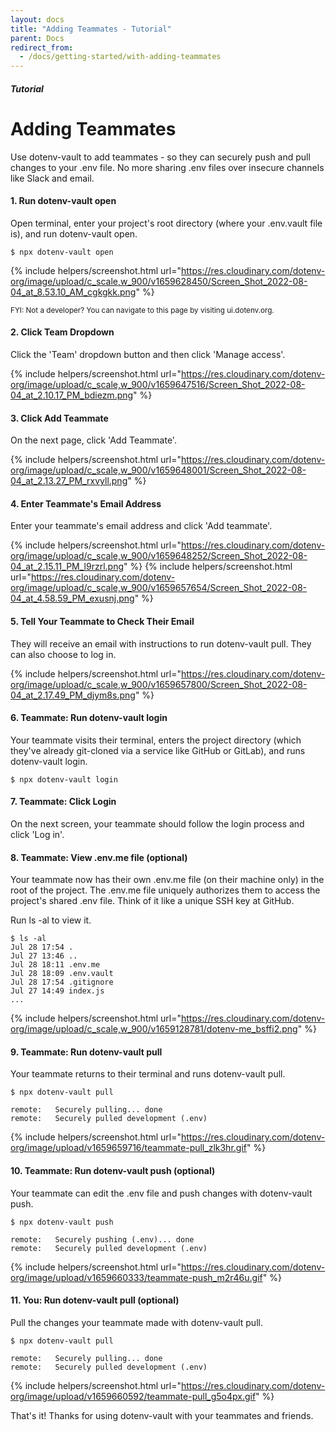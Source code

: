 ```yaml
---
layout: docs
title: "Adding Teammates - Tutorial"
parent: Docs
redirect_from:
  - /docs/getting-started/with-adding-teammates
---
```


##### Tutorial

# Adding Teammates

Use dotenv-vault to add teammates - so they can securely push and pull changes to your .env file. No more sharing .env files over insecure channels like Slack and email.



#### 1. Run dotenv-vault open

Open terminal, enter your project's root directory (where your .env.vault file is), and run dotenv-vault open.

```
$ npx dotenv-vault open
```

{% include helpers/screenshot.html url="https://res.cloudinary.com/dotenv-org/image/upload/c_scale,w_900/v1659628450/Screen_Shot_2022-08-04_at_8.53.10_AM_cgkgkk.png" %}

<small>FYI: Not a developer? You can navigate to this page by visiting ui.dotenv.org.</small>

#### 2. Click Team Dropdown

Click the 'Team' dropdown button and then click 'Manage access'.

{% include helpers/screenshot.html url="https://res.cloudinary.com/dotenv-org/image/upload/c_scale,w_900/v1659647516/Screen_Shot_2022-08-04_at_2.10.17_PM_bdiezm.png" %}

#### 3. Click Add Teammate

On the next page, click 'Add Teammate'.

{% include helpers/screenshot.html url="https://res.cloudinary.com/dotenv-org/image/upload/c_scale,w_900/v1659648001/Screen_Shot_2022-08-04_at_2.13.27_PM_rxvyll.png" %}

#### 4. Enter Teammate's Email Address

Enter your teammate's email address and click 'Add teammate'.

{% include helpers/screenshot.html url="https://res.cloudinary.com/dotenv-org/image/upload/c_scale,w_900/v1659648252/Screen_Shot_2022-08-04_at_2.15.11_PM_l9rzrl.png" %}
{% include helpers/screenshot.html url="https://res.cloudinary.com/dotenv-org/image/upload/c_scale,w_900/v1659657654/Screen_Shot_2022-08-04_at_4.58.59_PM_exusnj.png" %}

#### 5. Tell Your Teammate to Check Their Email

They will receive an email with instructions to run dotenv-vault pull. They can also choose to log in.

{% include helpers/screenshot.html url="https://res.cloudinary.com/dotenv-org/image/upload/c_scale,w_900/v1659657800/Screen_Shot_2022-08-04_at_2.17.49_PM_djym8s.png" %}

#### 6. Teammate: Run dotenv-vault login

Your teammate visits their terminal, enters the project directory (which they've already git-cloned via a service like GitHub or GitLab), and runs dotenv-vault login.

```
$ npx dotenv-vault login
```

#### 7. Teammate: Click Login

On the next screen, your teammate should follow the login process and click 'Log in'.

#### 8. Teammate: View .env.me file (optional)

Your teammate now has their own .env.me file (on their machine only) in the root of the project. The .env.me file uniquely authorizes them to access the project's shared .env file. Think of it like a unique SSH key at GitHub.

Run ls -al to view it.

```
$ ls -al
Jul 28 17:54 .
Jul 27 13:46 ..
Jul 28 18:11 .env.me
Jul 28 18:09 .env.vault
Jul 28 17:54 .gitignore
Jul 27 14:49 index.js
...
```

{% include helpers/screenshot.html url="https://res.cloudinary.com/dotenv-org/image/upload/c_scale,w_900/v1659128781/dotenv-me_bsffi2.png" %}

#### 9. Teammate: Run dotenv-vault pull

Your teammate returns to their terminal and runs dotenv-vault pull.

```
$ npx dotenv-vault pull

remote:   Securely pulling... done
remote:   Securely pulled development (.env)
```

{% include helpers/screenshot.html url="https://res.cloudinary.com/dotenv-org/image/upload/v1659659716/teammate-pull_zlk3hr.gif" %}

#### 10. Teammate: Run dotenv-vault push (optional)

Your teammate can edit the .env file and push changes with dotenv-vault push.

```
$ npx dotenv-vault push

remote:   Securely pushing (.env)... done
remote:   Securely pulled development (.env)
```
{% include helpers/screenshot.html url="https://res.cloudinary.com/dotenv-org/image/upload/v1659660333/teammate-push_m2r46u.gif" %}

#### 11. You: Run dotenv-vault pull (optional)

Pull the changes your teammate made with dotenv-vault pull.

```
$ npx dotenv-vault pull

remote:   Securely pulling... done
remote:   Securely pulled development (.env)
```
{% include helpers/screenshot.html url="https://res.cloudinary.com/dotenv-org/image/upload/v1659660592/teammate-pull_g5o4px.gif" %}

That's it! Thanks for using dotenv-vault with your teammates and friends.
